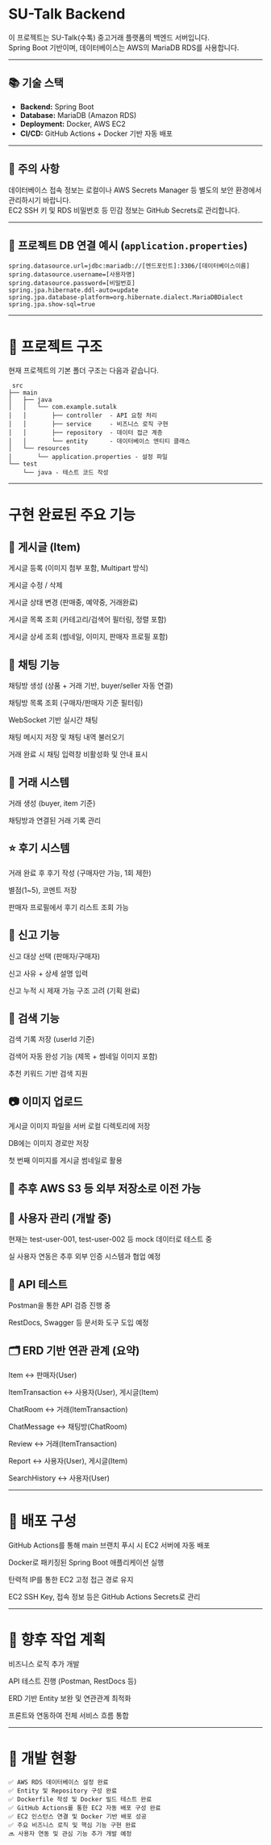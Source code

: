 # SU-Talk Backend

이 프로젝트는 SU-Talk(수톡) 중고거래 플랫폼의 백엔드 서버입니다.  
Spring Boot 기반이며, 데이터베이스는 AWS의 MariaDB RDS를 사용합니다.

---

## 📚 기술 스택

- **Backend:** Spring Boot
- **Database:** MariaDB (Amazon RDS)
- **Deployment:** Docker, AWS EC2
- **CI/CD:** GitHub Actions + Docker 기반 자동 배포

---

## 🚩 주의 사항

데이터베이스 접속 정보는 로컬이나 AWS Secrets Manager 등 별도의 보안 환경에서 관리하시기 바랍니다.  
EC2 SSH 키 및 RDS 비밀번호 등 민감 정보는 GitHub Secrets로 관리합니다.

---

## 🔧 프로젝트 DB 연결 예시 (`application.properties`)

```properties
spring.datasource.url=jdbc:mariadb://[엔드포인트]:3306/[데이터베이스이름]
spring.datasource.username=[사용자명]
spring.datasource.password=[비밀번호]
spring.jpa.hibernate.ddl-auto=update
spring.jpa.database-platform=org.hibernate.dialect.MariaDBDialect
spring.jpa.show-sql=true
```

---

# 📁 프로젝트 구조
현재 프로젝트의 기본 폴더 구조는 다음과 같습니다.

```
 src
├── main
│   ├── java
│   │   └── com.example.sutalk
│   │       ├── controller  - API 요청 처리
│   │       ├── service     - 비즈니스 로직 구현
│   │       ├── repository  - 데이터 접근 계층
│   │       └── entity      - 데이터베이스 엔티티 클래스
│   └── resources
│       └── application.properties - 설정 파일
└── test
    └── java - 테스트 코드 작성
```


---

# 구현 완료된 주요 기능
## 📌 게시글 (Item)
게시글 등록 (이미지 첨부 포함, Multipart 방식)

게시글 수정 / 삭제

게시글 상태 변경 (판매중, 예약중, 거래완료)

게시글 목록 조회 (카테고리/검색어 필터링, 정렬 포함)

게시글 상세 조회 (썸네일, 이미지, 판매자 프로필 포함)

## 💬 채팅 기능
채팅방 생성 (상품 + 거래 기반, buyer/seller 자동 연결)

채팅방 목록 조회 (구매자/판매자 기준 필터링)

WebSocket 기반 실시간 채팅

채팅 메시지 저장 및 채팅 내역 불러오기

거래 완료 시 채팅 입력창 비활성화 및 안내 표시

## 🔁 거래 시스템
거래 생성 (buyer, item 기준)

채팅방과 연결된 거래 기록 관리

## ⭐ 후기 시스템
거래 완료 후 후기 작성 (구매자만 가능, 1회 제한)

별점(1~5), 코멘트 저장

판매자 프로필에서 후기 리스트 조회 가능

## 🚨 신고 기능
신고 대상 선택 (판매자/구매자)

신고 사유 + 상세 설명 입력

신고 누적 시 제재 가능 구조 고려 (기획 완료)

## 🔎 검색 기능
검색 기록 저장 (userId 기준)

검색어 자동 완성 기능 (제목 + 썸네일 이미지 포함)

추천 키워드 기반 검색 지원

## 📷 이미지 업로드
게시글 이미지 파일을 서버 로컬 디렉토리에 저장

DB에는 이미지 경로만 저장

첫 번째 이미지를 게시글 썸네일로 활용

## 📌 추후 AWS S3 등 외부 저장소로 이전 가능

## 👤 사용자 관리 (개발 중)
현재는 test-user-001, test-user-002 등 mock 데이터로 테스트 중

실 사용자 연동은 추후 외부 인증 시스템과 협업 예정

## 🧪 API 테스트
Postman을 통한 API 검증 진행 중

RestDocs, Swagger 등 문서화 도구 도입 예정

## 🗂️ ERD 기반 연관 관계 (요약)
Item ↔ 판매자(User)

ItemTransaction ↔ 사용자(User), 게시글(Item)

ChatRoom ↔ 거래(ItemTransaction)

ChatMessage ↔ 채팅방(ChatRoom)

Review ↔ 거래(ItemTransaction)

Report ↔ 사용자(User), 게시글(Item)

SearchHistory ↔ 사용자(User)


---

# 🚀 배포 구성
GitHub Actions를 통해 main 브랜치 푸시 시 EC2 서버에 자동 배포

Docker로 패키징된 Spring Boot 애플리케이션 실행

탄력적 IP를 통한 EC2 고정 접근 경로 유지

EC2 SSH Key, 접속 정보 등은 GitHub Actions Secrets로 관리

---

# 🚧 향후 작업 계획
비즈니스 로직 추가 개발

API 테스트 진행 (Postman, RestDocs 등)

ERD 기반 Entity 보완 및 연관관계 최적화

프론트와 연동하여 전체 서비스 흐름 통합

---

# 📌 개발 현황

```
✅ AWS RDS 데이터베이스 설정 완료  
✅ Entity 및 Repository 구성 완료  
✅ Dockerfile 작성 및 Docker 빌드 테스트 완료  
✅ GitHub Actions를 통한 EC2 자동 배포 구성 완료  
✅ EC2 인스턴스 연결 및 Docker 기반 배포 성공  
✅ 주요 비즈니스 로직 및 핵심 기능 구현 완료  
🔜 사용자 연동 및 관심 기능 추가 개발 예정

```
